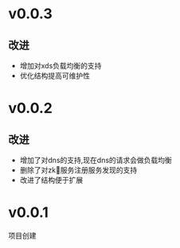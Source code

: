 # v0.0.3

## 改进

+ 增加对xds负载均衡的支持
+ 优化结构提高可维护性

# v0.0.2

## 改进

+ 增加了对dns的支持,现在dns的请求会做负载均衡
+ 删除了对zk服务注册服务发现的支持
+ 改进了结构便于扩展

# v0.0.1

项目创建

